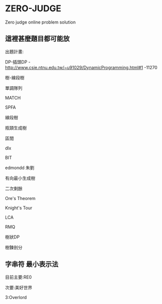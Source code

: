# ZERO-JUDGE
Zero judge online problem solution

這裡甚麼題目都可能放
---------------------------
出題計畫: 

DP-插頭DP -http://www.csie.ntnu.edu.tw/~u91029/DynamicProgramming.html#1
-11270

樹-線段樹

單調隊列 

MATCH

SPFA

線段樹

瓶頸生成樹

區間

dlx

BIT

edmondd 朱劉 

有向最小生成樹

二次剩餘

Ore's Theorem

Knight's Tour

LCA

RMQ

樹狀DP

樹鍊剖分

字串符 最小表示法
-------------------------
目前主要:RE0

次要:美好世界

3:Overlord
